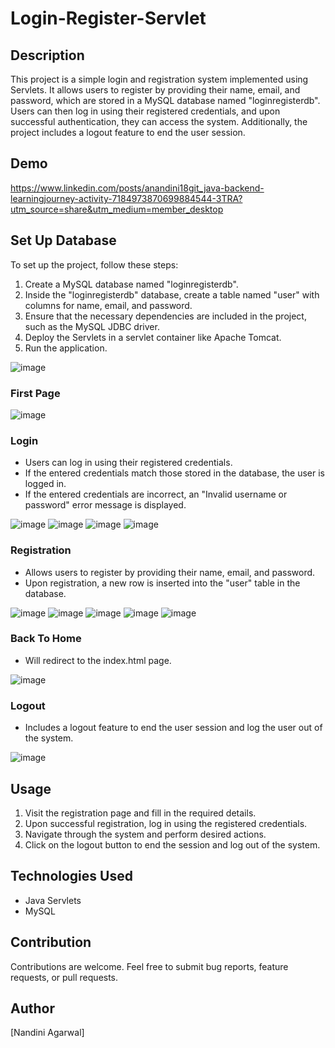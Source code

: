 # Login-Register-Servlet

## Description
This project is a simple login and registration system implemented using Servlets. It allows users to register by providing their name, email, and password, which are stored in a MySQL database named "loginregisterdb". Users can then log in using their registered credentials, and upon successful authentication, they can access the system. Additionally, the project includes a logout feature to end the user session.

## Demo 

https://www.linkedin.com/posts/anandini18git_java-backend-learningjourney-activity-7184973870699884544-3TRA?utm_source=share&utm_medium=member_desktop

## Set Up Database
To set up the project, follow these steps:
1. Create a MySQL database named "loginregisterdb".
2. Inside the "loginregisterdb" database, create a table named "user" with columns for name, email, and password.
3. Ensure that the necessary dependencies are included in the project, such as the MySQL JDBC driver.
4. Deploy the Servlets in a servlet container like Apache Tomcat.
5. Run the application.

![image](https://github.com/Anandini18/Login-Register-Servlet/assets/88365547/65d09ac7-751c-4230-8bef-d007373a99b5)

### First Page 

![image](https://github.com/Anandini18/Login-Register-Servlet/assets/88365547/4df1a0c2-4bbb-480d-8a8a-f092c0e7fb1d)


### Login
- Users can log in using their registered credentials.
- If the entered credentials match those stored in the database, the user is logged in.
- If the entered credentials are incorrect, an "Invalid username or password" error message is displayed.

![image](https://github.com/Anandini18/Login-Register-Servlet/assets/88365547/60e86e0c-5d47-4f21-ad24-7ba79f0ea707)
![image](https://github.com/Anandini18/Login-Register-Servlet/assets/88365547/2643a971-f77e-4235-a9ba-000bd1f450ad)
![image](https://github.com/Anandini18/Login-Register-Servlet/assets/88365547/6ae012cf-1c28-4e7a-a0d6-34ad0d006592)
![image](https://github.com/Anandini18/Login-Register-Servlet/assets/88365547/2af35c2a-6338-484f-9aac-92a8137a6c8e)


### Registration
- Allows users to register by providing their name, email, and password.
- Upon registration, a new row is inserted into the "user" table in the database.

![image](https://github.com/Anandini18/Login-Register-Servlet/assets/88365547/3b2d8af1-9c81-4fbd-8fc5-fdf0a3063d49)
![image](https://github.com/Anandini18/Login-Register-Servlet/assets/88365547/2d62c7b2-1926-411c-bf11-32fd2491d24c)
![image](https://github.com/Anandini18/Login-Register-Servlet/assets/88365547/a30db319-6287-4f0d-a660-5aac70d2380f)
![image](https://github.com/Anandini18/Login-Register-Servlet/assets/88365547/144dc0f8-89d6-4bba-ad85-e8168810faab)
![image](https://github.com/Anandini18/Login-Register-Servlet/assets/88365547/e78abadc-3237-44ec-858d-9f47773f3f6c)


### Back To Home
- Will redirect to the index.html page.

![image](https://github.com/Anandini18/Login-Register-Servlet/assets/88365547/34366f92-929b-4c26-9206-39a0a5f9e3c3)

### Logout
- Includes a logout feature to end the user session and log the user out of the system.

![image](https://github.com/Anandini18/Login-Register-Servlet/assets/88365547/186eb60c-a83a-438b-989a-efba01035126)


## Usage
1. Visit the registration page and fill in the required details.
2. Upon successful registration, log in using the registered credentials.
3. Navigate through the system and perform desired actions.
4. Click on the logout button to end the session and log out of the system.

## Technologies Used
- Java Servlets
- MySQL

## Contribution
Contributions are welcome. Feel free to submit bug reports, feature requests, or pull requests.

## Author
[Nandini Agarwal]

